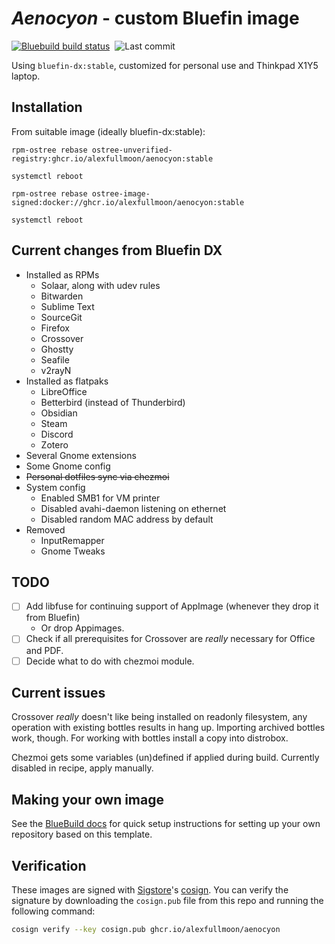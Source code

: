 # *Aenocyon* - custom Bluefin image
[![Bluebuild build status](https://github.com/alexfullmoon/aenocyon/actions/workflows/build.yml/badge.svg)](https://github.com/alexfullmoon/aenocyon/actions/workflows/build.yml)&nbsp; ![Last commit](https://img.shields.io/github/last-commit/AlexFullmoon/aenocyon?style=plastic&label=updated)

Using `bluefin-dx:stable`, customized for personal use and Thinkpad X1Y5 laptop.

## Installation

From suitable image (ideally bluefin-dx:stable):

```
rpm-ostree rebase ostree-unverified-registry:ghcr.io/alexfullmoon/aenocyon:stable

systemctl reboot

rpm-ostree rebase ostree-image-signed:docker://ghcr.io/alexfullmoon/aenocyon:stable

systemctl reboot
```

## Current changes from Bluefin DX

- Installed as RPMs
  - Solaar, along with udev rules
  - Bitwarden
  - Sublime Text
  - SourceGit
  - Firefox
  - Crossover
  - Ghostty
  - Seafile
  - v2rayN
- Installed as flatpaks
  - LibreOffice
  - Betterbird (instead of Thunderbird)
  - Obsidian
  - Steam
  - Discord
  - Zotero
- Several Gnome extensions
- Some Gnome config
- ~~Personal dotfiles sync via chezmoi~~
- System config
  - Enabled SMB1 for VM printer
  - Disabled avahi-daemon listening on ethernet
  - Disabled random MAC address by default
- Removed
  - InputRemapper
  - Gnome Tweaks

## TODO

- [ ] Add libfuse for continuing support of AppImage (whenever they drop it from Bluefin)
  - Or drop Appimages.
- [ ] Check if all prerequisites for Crossover are *really* necessary for Office and PDF.
- [ ] Decide what to do with chezmoi module.
 
## Current issues

Crossover _really_ doesn't like being installed on readonly filesystem, any operation with existing bottles results in hang up. Importing archived bottles work, though. For working with bottles install a copy into distrobox.

Chezmoi gets some variables (un)defined if applied during build. Currently disabled in recipe, apply manually.

## Making your own image

See the [BlueBuild docs](https://blue-build.org/how-to/setup/) for quick setup instructions for setting up your own repository based on this template.

## Verification

These images are signed with [Sigstore](https://www.sigstore.dev/)'s [cosign](https://github.com/sigstore/cosign). You can verify the signature by downloading the `cosign.pub` file from this repo and running the following command:

```bash
cosign verify --key cosign.pub ghcr.io/alexfullmoon/aenocyon
```
